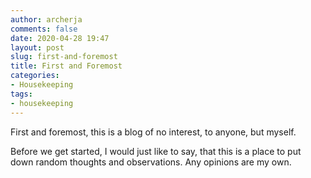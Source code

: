 ```yaml
---
author: archerja
comments: false
date: 2020-04-28 19:47
layout: post
slug: first-and-foremost
title: First and Foremost
categories:
- Housekeeping
tags:
- housekeeping
---
```


First and foremost, this is a blog of no interest, to anyone, but myself.

Before we get started, I would just like to say, that this is a place to put down random thoughts and observations. Any opinions are my own.
